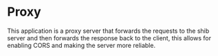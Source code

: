# Proxy

This application is a proxy server that forwards the requests to the shib server and then forwards the response back to the client, this allows for enabling CORS and making the server more reliable.
